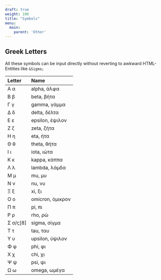 ```yaml
---
draft: true
weight: 100
title: "Symbols"
menu:
  main:
    parent: 'Other'
---
```


## Greek Letters

All these symbols can be input directly without reverting to awkward HTML-Entities like `&Sigma;`


|Letter|Name|
|:-----|:---|
|Α α|alpha, άλφα|
|Β β|beta, βήτα|
|Γ γ|gamma, γάμμα|
|Δ δ|delta, δέλτα|
|Ε ε|epsilon, έψιλον|
|Ζ ζ|zeta, ζήτα|
|Η η|eta, ήτα|
|Θ θ|theta, θήτα|
|Ι ι|iota, ιώτα|
|Κ κ|kappa, κάππα|
|Λ λ|lambda, λάμδα|
|Μ μ|mu, μυ|
|Ν ν|nu, νυ|
|Ξ ξ|xi, ξι|
|Ο ο|omicron, όμικρον|
|Π π|pi, πι|
|Ρ ρ|rho, ρώ|
|Σ σ/ς[8]|sigma, σίγμα|
|Τ τ|tau, ταυ|
|Υ υ|upsilon, ύψιλον|
|Φ φ|phi, φι|
|Χ χ|chi, χι|
|Ψ ψ|psi, ψι|
|Ω ω|omega, ωμέγα|
